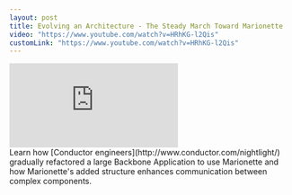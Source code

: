 ```yaml
---
layout: post
title: Evolving an Architecture - The Steady March Toward Marionette
video: "https://www.youtube.com/watch?v=HRhKG-l2Qis"
customLink: "https://www.youtube.com/watch?v=HRhKG-l2Qis"
---
```

<div class="video-embed">
    <iframe src="https://www.youtube.com/embed/HRhKG-l2Qis" frameborder="0" allowfullscreen></iframe>
</div>
Learn how [Conductor engineers](http://www.conductor.com/nightlight/) gradually refactored a large Backbone Application to use Marionette and how Marionette's added structure enhances communication between complex components.
